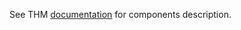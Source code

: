 See THM [documentation](https://mooseframework.inl.gov/syntax/Components/index.html) for components description.